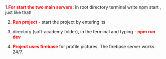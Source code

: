 



1.**<span style="color:red">For start the two main servers:</span>**    in root directory terminal write npm start ,
 just like that!

2. **<span style="color:red">Run project</span>**  - start the project by entering its 
1. directory (soft-academy folder), in the terminal and typing - **<span style="color:red">npm run dev</span>**

3. **<span style="color:red"> Project uses firebase</span>** for profile pictures. The firebase server works 24/7.